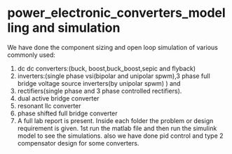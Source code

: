 # power_electronic_converters_modelling and simulation
We have done the component sizing and  open loop simulation of various commonly used:
1) dc dc converters:(buck, boost,buck_boost,sepic and flyback) 
2) inverters:(single phase vsi(bipolar and unipolar spwm),3 phase full bridge voltage source inverters(by unipolar spwm) ) and
3) rectifiers(single phase and 3 phase controlled rectifiers).
4) dual active bridge converter
5) resonant llc converter
6) phase shifted full bridge converter
7)    A full lab report is present. Inside each folder the problem or design requirement is given.
1st run the matlab file and then run the simulink model to see the simulations. 
also we have done pid control and type 2 compensator design for some converters.
